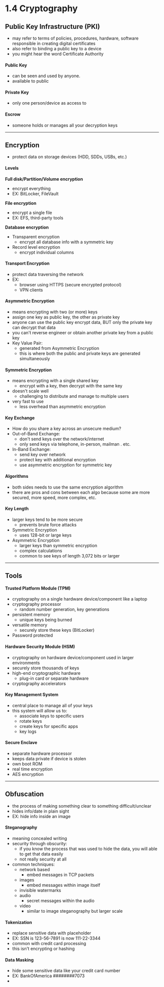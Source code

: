# 1.4 Cryptography

## Public Key Infrastructure (PKI)
- may refer to terms of policies, procedures, hardware, software responsible in creating digital certificates
- also refer to binding a public key to a device
- you might hear the word Certificate Authority

#### Public Key
- can be seen and used by anyone. 
- available to public

#### Private Key
- only one person/device as access to

#### Escrow
- someone holds or manages all your decryption keys

---

## Encryption
- protect data on storage devices (HDD, SDDs, USBs, etc.)

#### Levels

**Full disk/Partition/Volume encryption** 
- encrypt everything
- EX: BitLocker, FileVault

**File encryption** 
- encrypt a single file
- EX: EFS, third-party tools

**Database encryption** 
- Transparent encryption
  - encrypt all database info with a symmetric key
- Record level encryption
  - encrypt individual columns    

#### Transport Encryption
- protect data traversing the network
- EX:  
  - browser using HTTPS (secure encrypted protocol)
  - VPN clients

#### Asymmetric Encryption
- means encrypting with two (or more) keys
- assign one key as public key, the other as private key
- anyone can use the public key encrypt data, BUT only the private key can decrypt that data
- you can't reverse engineer or obtain another private key from a public key
- Key Value Pair:
  - generated from Asymmetric Encryption
  - this is where both the public and private keys are generated simultaneously

#### Symmetric Encryption
- means encrypting with a single shared key
  - encrypt with a key, then decrypt with the same key
- doesn't scale well
  - challenging to distribute and manage to multiple users
- very fast to use
  - less overhead than asymmetric encryption

#### Key Exchange
- How do you share a key across an unsecure medium?
- Out-of-Band Exchange:
  - don't send keys over the network/internet
  - only send keys via telephone, in-person, mailman . etc.
- In-Band Exchange:
  - send key over network
  - protect key with additional encryption
  - use asymmetric encryption for symmetric key

#### Algorithms
- both sides needs to use the same encryption algorithm
- there are pros and cons between each algo because some are more secured, more speed, more complex, etc.

#### Key Length
- larger keys tend to be more secure
  - prevents brute force attacks
- Symmetric Encryption 
  - uses 128-bit or large keys
- Asymmetric Encryption 
  - larger keys than symmetric encryption
  - complex calculations
  - common to see keys of length 3,072 bits or larger

---

## Tools

#### Trusted Platform Module (TPM)
- cryptography on a single hardware device/component like a laptop
- cryptography processor
  - random number generation, key generations
- persistent memory
  - unique keys being burned 
- versatile memory
  - securely store these keys (BitLocker)
- Password protected

#### Hardware Security Module (HSM)
- cryptography on hardware device/component used in larger environments
- securely store thousands of keys
- high-end cryptographic hardware
  - plug-in card or separate hardware 
- cryptography accelerators                                                

#### Key Management System
- central place to manage all of your keys 
- this system will allow us to:
  - associate keys to specific users
  - rotate keys
  - create keys for specific apps
  - key logs

#### Secure Enclave
- separate hardware processor
- keeps data private if device is stolen
- own boot ROM
- real time encryption
- AES encryption 

---

## Obfuscation
- the process of making something clear to something difficult/unclear
- hides info/date in plain sight
- EX: hide info inside an image

#### Steganography
- meaning concealed writing
- security through obscurity:
  - if you know the process that was used to hide the data, you will able to get that data easily
  - not really security at all
- common techniques:
  - network based 
    - embed messages in TCP packets
  - images
    - embed messages within image itself
  - invisible watermarks
  - audio
    - secret messages within the audio
  - video
    - similar to image steganography but larger scale

#### Tokenization
- replace sensitive data with placeholder
- EX: SSN is 123-56-7891 is now 111-22-3344
- common with credit card processing
- this isn't encrypting or hashing

#### Data Masking
- hide some sensitive data like your credit card number
- EX: BankOfAmerica ########7073
- 
